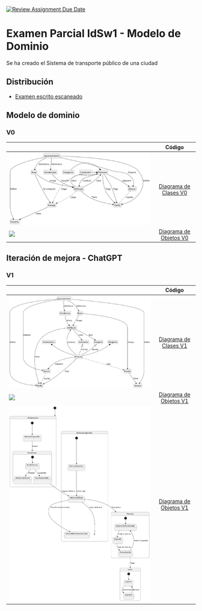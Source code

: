 [![Review Assignment Due Date](https://classroom.github.com/assets/deadline-readme-button-22041afd0340ce965d47ae6ef1cefeee28c7c493a6346c4f15d667ab976d596c.svg)](https://classroom.github.com/a/GYdZjuJz)

# Examen Parcial IdSw1 - Modelo de Dominio

Se ha creado el Sistema de transporte público de una ciudad

## Distribución

- [Examen escrito escaneado](https://github.com/Ingenieria-Informatica-UNEATLANTICO/app-actividad-post-parcial-SantiGT1503/blob/main/documents/Modelo%20de%20Dominio%20-%20Transporte%20público.pdf)

## Modelo de dominio

### V0

|                                                          |                                                                                          Código                                                                                           |
| -------------------------------------------------------- | :---------------------------------------------------------------------------------------------------------------------------------------------------------------------------------------: |
| ![](/images/V0/TransportePublico-DiagramaClases-V0.svg)  |  [Diagrama de Clases V0](https://github.com/Ingenieria-Informatica-UNEATLANTICO/app-actividad-post-parcial-SantiGT1503/blob/main/modelosUML/V0/TransportePublico-DiagramaClases-V0.puml)  |
| ![](/images/V0/TransportePúblico-DiagramaObjetos-V0.svg) | [Diagrama de Objetos V0](https://github.com/Ingenieria-Informatica-UNEATLANTICO/app-actividad-post-parcial-SantiGT1503/blob/main/modelosUML/V0/TransportePúblico-DiagramaObjetos-V0.puml) |

## Iteración de mejora - ChatGPT

### V1

|                                                          |                                                                                          Código                                                                                           |
| -------------------------------------------------------- | :---------------------------------------------------------------------------------------------------------------------------------------------------------------------------------------: |
| ![](/images/V1/TransportePublico-DiagramaClases-V1.svg)  |  [Diagrama de Clases V1](https://github.com/Ingenieria-Informatica-UNEATLANTICO/app-actividad-post-parcial-SantiGT1503/blob/main/modelosUML/V1/TransportePublico-DiagramaClases-V1.puml)  |
| ![](/images/V1/TransportePúblico-DiagramaObjetos-V1.svg) | [Diagrama de Objetos V1](https://github.com/Ingenieria-Informatica-UNEATLANTICO/app-actividad-post-parcial-SantiGT1503/blob/main/modelosUML/V1/TransportePúblico-DiagramaObjetos-V1.puml) |
| ![](/images/V1/TransportePublico-DiagramaEstados-V1.svg) | [Diagrama de Objetos V1](https://github.com/Ingenieria-Informatica-UNEATLANTICO/app-actividad-post-parcial-SantiGT1503/blob/main/modelosUML/V1/TransportePublico-DiagramaEstados-V1.puml) |
